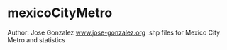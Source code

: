 mexicoCityMetro
===============
Author: Jose Gonzalez
www.jose-gonzalez.org
.shp files for Mexico City Metro and statistics